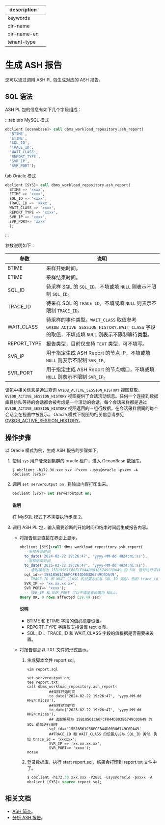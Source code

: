 |description||
|---|---|
|keywords||
|dir-name||
|dir-name-en||
|tenant-type||

# 生成 ASH 报告

您可以通过调用 ASH PL  包生成对应的 ASH 报告。

## SQL 语法

ASH PL 包的信息有如下几个字段组成：

:::tab
tab MySQL 模式

```sql
obclient [oceanbase]> call dbms_workload_repository.ash_report(
  'BTIME', 
  'ETIME', 
  'SQL_ID', 
  'TRACE_ID', 
  'WAIT_CLASS',
  'REPORT_TYPE',
  'SVR_IP',
  'SVR_PORT');
```

tab Oracle 模式

```sql
obclient [SYS]> call dbms_workload_repository.ash_report(     
  BTIME => 'xxxx', 
  ETIME => 'xxxx',  
  SQL_ID => 'xxxx',
  TRACE_ID => 'xxxx', 
  WAIT_CLASS => 'xxxx',
  REPORT_TYPE => 'xxxx',
  SVR_IP => 'xxxx',
  SVR_PORT=> 'xxxx'
  );
```

:::

参数说明如下：

| **参数** | **说明** |
| --- | --- |
| BTIME | 采样开始时间。 |
| ETIME | 采样结束时间。 |
| SQL_ID | 待采样 SQL 的 `SQL_ID`，不填或填 `NULL` 则表示不限制 `SQL_ID`。 |
| TRACE_ID | 待采样 SQL 的 `TRACE_ID`，不填或填 `NULL` 则表示不限制 `TRACE_ID`。 |
| WAIT_CLASS | 待采样的事件类型。`WAIT_CLASS` 取值参考 `GV$OB_ACTIVE_SESSION_HISTORY.WAIT_CLASS` 字段的取值，不填或填 `NULL` 则表示不限制等待类型。 |
| REPORT_TYPE | 报告类型，目前仅支持 `TEXT` 类型，可不填写。 |
| SVR_IP | 用于指定生成 ASH Report 的节点 IP，不填或填 `NULL` 则表示不限制 `SVR_IP`。 |
| SVR_PORT | 用于指定生成 ASH Report 的节点端口，不填或填 `NULL` 则表示不限制 `SVR_IP`。|

该包中相关信息是通过查询 `GV$OB_ACTIVE_SESSION_HISTORY` 视图获取。`GV$OB_ACTIVE_SESSION_HISTORY` 视图提供了会话活动信息。任何一个连接到数据库且排队等待的会话都会被考虑是一个活动的会话，每个会话采样都是通过 `GV$OB_ACTIVE_SESSION_HISTORY` 视图返回的一组行数据，在会话采样期间的每个会话会在视图中被显示。
Oracle 模式下视图的相关信息请参见 [GV$OB_ACTIVE_SESSION_HISTORY](../../../700.system-views/500.system-view-of-oracle-mode/300.performance-view-of-oracle-mode/8900.gv-active_session_history-of-oracle-mode.md)。

## 操作步骤

以 Oracle 模式为例，生成 ASH 报告的步骤如下。

1. 使用 `sys` 用户登录到集群的 oracle 租户，进入 OceanBase 数据库。

    ```shell
    $ obclient -h172.30.xxx.xxx -Pxxxx -usys@oracle -pxxxx -A
    obclient [SYS]>
    ```

2. 调用 `set serveroutput on;` 将输出内容打印出来。

    ```sql
    obclient [SYS]> set serveroutput on;
    ```

    <main id="notice" type='explain'>
      <h4>说明</h4>
      <p>在 MySQL 模式下不需要执行步骤 2。</p>
    </main>

3. 调用 ASH PL 包，输入需要诊断的开始时间和结束时间后生成报告内容。

    - 将报告信息直接在界面上显示。

      ```sql
      obclient [SYS]>call dbms_workload_repository.ash_report(     
        --采样开始时间
        to_date('2024-02-22 19:26:47', 'yyyy-MM-dd HH24:mi:ss'), 
        --采样结束时间
        to_date('2025-02-22 19:26:47', 'yyyy-MM-dd HH24:mi:ss'),
        -- 选取编号为 15B18561C66FCF844D00386749C0DA49 的 SQL 语句进行采样
        sql_id=>'15B18561C66FCF844D00386749C0DA49',
        -- TRACE_ID 和 WAIT_CLASS 的设置方式与 SQL_ID 类似，例如 trace_id = 'xxxxxx';
        SVR_IP => 'xx.xx.xx.xx',
        SVR_PORT=> 'xxxx');
        -- SVR_IP 和 SVR_PORT 可以不填或者设置为 NULL;
      Query OK, 0 rows affected (29.49 sec)
      ```

      <main id="notice" type='explain'>
        <h4>说明</h4>
        <ul>
        <li>BTIME 和 ETIME 字段的值必须要设置。</li>
        <li>REPORT_TYPE 字段仅支持设置 text 类型。</li>
        <li>SQL_ID 、TRACE_ID 和 WAIT_CLASS 字段的值根据是否需要来设置。</li>
        </ul>
      </main>

    - 将报告信息以 TXT 文件的形式显示。

      1. 生成脚本文件 report.sql。

          ```shell
          vim report.sql
          ```

          ```shell
          set serveroutput on;
          tee report.txt
          call dbms_workload_repository.ash_report(
                    ##采样开始时间
                    to_date('2024-02-22 19:26:47', 'yyyy-MM-dd HH24:mi:ss'),
                    ##采样结束时间
                    to_date('2025-02-22 19:26:47', 'yyyy-MM-dd HH24:mi:ss'),
                    ## 选取编号为 15B18561C66FCF844D00386749C0DA49 的 SQL 语句进行采样
                    sql_id=>'15B18561C66FCF844D00386749C0DA49'
                    ##TRACE_ID 和 WAIT_CLASS 的设置方式与 SQL_ID 类似，例如 trace_id = 'xxxxxx';
                    SVR_IP => 'xx.xx.xx.xx',
                    SVR_PORT=> 'xxxx');
          notee
          ```

      2. 登录数据库，执行 start report.sql，结果会打印到 report.txt 文件中了。

          ```sql
          $ obclient -h172.30.xxx.xxx -P2881 -usys@oracle -pxxxx -A
          obclient [SYS]> source report.sql;
          ```

## 相关文档

- [ASH 简介](../500.ash-report-diagnosis/100.ash-introduction.md)。
- [分析 ASH 报告](../500.ash-report-diagnosis/300.analyze-ash-report.md)。

